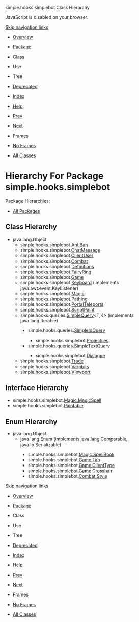 simple.hooks.simplebot Class Hierarchy   <!-- try { if (location.href.indexOf('is-external=true') == -1) { parent.document.title="simple.hooks.simplebot Class Hierarchy"; } } catch(err) { } //-->

JavaScript is disabled on your browser.

[Skip navigation links](#skip.navbar.top "Skip navigation links")

*   [Overview](../../../overview-summary.html)
*   [Package](package-summary.html)
*   Class
*   Use
*   Tree
*   [Deprecated](../../../deprecated-list.html)
*   [Index](../../../index-files/index-1.html)
*   [Help](../../../help-doc.html)

*   [Prev](../../../simple/hooks/scripts/task/package-tree.html)
*   [Next](../../../simple/hooks/simplebot/teleporter/package-tree.html)

*   [Frames](../../../index.html?simple/hooks/simplebot/package-tree.html)
*   [No Frames](package-tree.html)

*   [All Classes](../../../allclasses-noframe.html)

<!-- allClassesLink = document.getElementById("allclasses\_navbar\_top"); if(window==top) { allClassesLink.style.display = "block"; } else { allClassesLink.style.display = "none"; } //-->

Hierarchy For Package simple.hooks.simplebot
============================================

Package Hierarchies:

*   [All Packages](../../../overview-tree.html)

Class Hierarchy
---------------

*   java.lang.Object
    *   simple.hooks.simplebot.[AntiBan](../../../simple/hooks/simplebot/AntiBan.html "class in simple.hooks.simplebot")
    *   simple.hooks.simplebot.[ChatMessage](../../../simple/hooks/simplebot/ChatMessage.html "class in simple.hooks.simplebot")
    *   simple.hooks.simplebot.[ClientUser](../../../simple/hooks/simplebot/ClientUser.html "class in simple.hooks.simplebot")
    *   simple.hooks.simplebot.[Combat](../../../simple/hooks/simplebot/Combat.html "class in simple.hooks.simplebot")
    *   simple.hooks.simplebot.[Definitions](../../../simple/hooks/simplebot/Definitions.html "class in simple.hooks.simplebot")
    *   simple.hooks.simplebot.[FairyRing](../../../simple/hooks/simplebot/FairyRing.html "class in simple.hooks.simplebot")
    *   simple.hooks.simplebot.[Game](../../../simple/hooks/simplebot/Game.html "class in simple.hooks.simplebot")
    *   simple.hooks.simplebot.[Keyboard](../../../simple/hooks/simplebot/Keyboard.html "class in simple.hooks.simplebot") (implements java.awt.event.KeyListener)
    *   simple.hooks.simplebot.[Magic](../../../simple/hooks/simplebot/Magic.html "class in simple.hooks.simplebot")
    *   simple.hooks.simplebot.[Pathing](../../../simple/hooks/simplebot/Pathing.html "class in simple.hooks.simplebot")
    *   simple.hooks.simplebot.[PortalTeleports](../../../simple/hooks/simplebot/PortalTeleports.html "class in simple.hooks.simplebot")
    *   simple.hooks.simplebot.[ScriptPaint](../../../simple/hooks/simplebot/ScriptPaint.html "class in simple.hooks.simplebot")
    *   simple.hooks.queries.[SimpleQuery](../../../simple/hooks/queries/SimpleQuery.html "class in simple.hooks.queries")<T,K> (implements java.lang.Iterable<T>)
        *   simple.hooks.queries.[SimpleIdQuery](../../../simple/hooks/queries/SimpleIdQuery.html "class in simple.hooks.queries")<K>
            *   simple.hooks.simplebot.[Projectiles](../../../simple/hooks/simplebot/Projectiles.html "class in simple.hooks.simplebot")
        *   simple.hooks.queries.[SimpleTextQuery](../../../simple/hooks/queries/SimpleTextQuery.html "class in simple.hooks.queries")<K>
            *   simple.hooks.simplebot.[Dialogue](../../../simple/hooks/simplebot/Dialogue.html "class in simple.hooks.simplebot")
    *   simple.hooks.simplebot.[Trade](../../../simple/hooks/simplebot/Trade.html "class in simple.hooks.simplebot")
    *   simple.hooks.simplebot.[Varpbits](../../../simple/hooks/simplebot/Varpbits.html "class in simple.hooks.simplebot")
    *   simple.hooks.simplebot.[Viewport](../../../simple/hooks/simplebot/Viewport.html "class in simple.hooks.simplebot")

Interface Hierarchy
-------------------

*   simple.hooks.simplebot.[Magic.MagicSpell](../../../simple/hooks/simplebot/Magic.MagicSpell.html "interface in simple.hooks.simplebot")
*   simple.hooks.simplebot.[Paintable](../../../simple/hooks/simplebot/Paintable.html "interface in simple.hooks.simplebot")

Enum Hierarchy
--------------

*   java.lang.Object
    *   java.lang.Enum<E> (implements java.lang.Comparable<T>, java.io.Serializable)
        *   simple.hooks.simplebot.[Magic.SpellBook](../../../simple/hooks/simplebot/Magic.SpellBook.html "enum in simple.hooks.simplebot")
        *   simple.hooks.simplebot.[Game.Tab](../../../simple/hooks/simplebot/Game.Tab.html "enum in simple.hooks.simplebot")
        *   simple.hooks.simplebot.[Game.ClientType](../../../simple/hooks/simplebot/Game.ClientType.html "enum in simple.hooks.simplebot")
        *   simple.hooks.simplebot.[Game.Crosshair](../../../simple/hooks/simplebot/Game.Crosshair.html "enum in simple.hooks.simplebot")
        *   simple.hooks.simplebot.[Combat.Style](../../../simple/hooks/simplebot/Combat.Style.html "enum in simple.hooks.simplebot")

[Skip navigation links](#skip.navbar.bottom "Skip navigation links")

*   [Overview](../../../overview-summary.html)
*   [Package](package-summary.html)
*   Class
*   Use
*   Tree
*   [Deprecated](../../../deprecated-list.html)
*   [Index](../../../index-files/index-1.html)
*   [Help](../../../help-doc.html)

*   [Prev](../../../simple/hooks/scripts/task/package-tree.html)
*   [Next](../../../simple/hooks/simplebot/teleporter/package-tree.html)

*   [Frames](../../../index.html?simple/hooks/simplebot/package-tree.html)
*   [No Frames](package-tree.html)

*   [All Classes](../../../allclasses-noframe.html)

<!-- allClassesLink = document.getElementById("allclasses\_navbar\_bottom"); if(window==top) { allClassesLink.style.display = "block"; } else { allClassesLink.style.display = "none"; } //-->